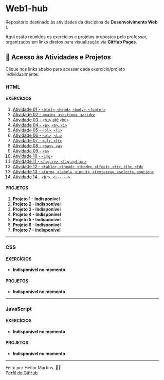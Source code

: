 # Web1-hub

Repositório destinado às atividades da disciplina de **Desenvolvimento Web I**.

Aqui estão reunidos os exercícios e projetos propostos pelo professor, organizados em links diretos para visualização via **GitHub Pages**.

## 🔗 Acesso às Atividades e Projetos

Clique nos links abaixo para acessar cada exercício/projeto individualmente:

### HTML

#### EXERCÍCIOS
1. [Atividade 01 - `<html>`, `<head>`, `<body>`, `<footer>`](https://keniche46.github.io/Atividade01-Web1/)
2. [Atividade 02 - `<main>`, `<section>`, `<aside>`](https://keniche46.github.io/Atividade02-Web1/)
3. [Atividade 03 - `<h1>` até `<h6>`](https://keniche46.github.io/Atividade03-Web1/)
4. [Atividade 04 - `<p>`, `<b>`, `<i>`](https://keniche46.github.io/Atividade04-Web1/)
5. [Atividade 05 - `<ol>`, `<li>`](https://keniche46.github.io/Atividade05-Web1/)
6. [Atividade 06 - `<ol>`, `<li>`](https://keniche46.github.io/Atividade06-Web1/)
7. [Atividade 07 - `<ul>`, `<li>`](https://keniche46.github.io/Atividade07-Web1/)
8. [Atividade 08 - `<nav>`, `<a>`](https://keniche46.github.io/Atividade08-Web1/)
9. [Atividade 09 - `<a>`](https://keniche46.github.io/Atividade09-Web1/)
10. [Atividade 10 - `<img>`](https://keniche46.github.io/Atividade10-Web1/)
11. [Atividade 11 - `<figure>`, `<figcaption>`](https://keniche46.github.io/Atividade11-Web1/)
12. [Atividade 12 - `<table>`, `<thead>`, `<tbody>`, `<tfoot>`, `<tr>`, `<th>`, `<td>`](https://keniche46.github.io/Atividade12-Web1/)
13. [Atividade 13 - `<form>`, `<label>`, `<input>`, `<textarea>`, `<select>`, `<option>`](https://keniche46.github.io/Atividade13-Web1/)
14. [Atividade 14 - `<br>`, `<!-- -->`](https://keniche46.github.io/Atividade14-Web1/)

#### PROJETOS
1. **Projeto 1 - Indisponível**
2. **Projeto 2 - Indisponível**
3. **Projeto 3 - Indisponível**
4. **Projeto 4 - Indisponível**
5. **Projeto 5 - Indisponível**
6. **Projeto 6 - Indisponível**
7. **Projeto 7 - Indisponível**

---

### CSS

#### EXERCÍCIOS
- **Indisponível no momento.**

#### PROJETOS
- **Indisponível no momento.**

---

### JavaScript

#### EXERCÍCIOS
- **Indisponível no momento.**

#### PROJETOS
- **Indisponível no momento.**

---

Feito por Heitor Martins. 👨‍💻  
[Perfil do GitHub](https://github.com/Keniche46)
